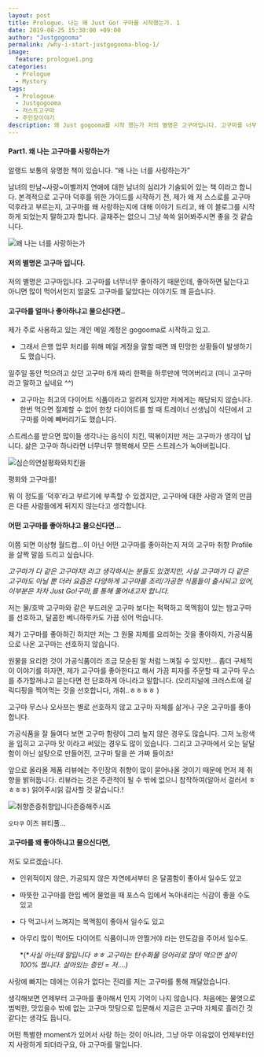 ```yaml
---
layout: post
title: Prologue. 나는 왜 Just Go! 구마를 시작했는가. 1 
date: 2019-08-25 15:30:00 +09:00
author: "Justgogooma"
permalink: /why-i-start-justgogooma-blog-1/
image:
  feature: prologue1.png
categories:
  - Prologue
  - Mystory
tags:
  - Prologoue
  - Justgogooma
  - 저스트고구마
  - 주인장이야기
description: 왜 Just gogooma를 시작 했는가 저의 별명은 고구마입니다. 고구마를 너무너무 좋아하기 때문인데, 좋아하면 닮는다고 아니면 많이 먹어서인지 얼굴도 고구마를 닮았다는 이야기도 꽤 듣습니다. 제가 고구마를 좋아하는 이유는 단지 고구마가 달콤해서 좋아하는 것이 아닙니다..더보기..
---
```


#### Part1. 왜 나는 고구마를 사랑하는가

알랭드 보통의 유명한 책이 있습니다. “왜 나는 너를 사랑하는가” 

남녀의 만남~사랑~이별까지 연애에 대한 남녀의 심리가 기술되어 있는 책 이라고 합니다. 본격적으로 고구마 덕후를 위한 가이드를 시작하기 전, 제가 왜 저 스스로를 고구마덕후라고 부르는지, 고구마를 왜 사랑하는지에 대해 이야기 드리고, 왜 이 블로그를 시작하게 되었는지 말하고자 합니다. 글재주는 없으니 그냥 쓱쓱 읽어봐주시면 좋을 것 같습니다. 

![왜 나는 너를 사랑하는가](https://lh3.googleusercontent.com/bs_OJ8LJlkXGLIEVfo5ODzM8I0bNqdJbL_rTGd1lmuYB2YcAtvuXQA2hiQSsT4Y45zbSJzSWYtisncx7OsuWM4pRMDi2x_XevvzCyyG4_5AYU-G-pzuz_fshGYe61UOZc2Kn0aPb-Gfe1eu5XdySnK6weHtEp-J4CxVdCmegdIyXiQsUk_jSuZnauQfLsyd4tf3UQItvvVC_086k5X3OO5sn0ey3J64sED50QDCiQF20ntkEs-brlIMLpTQwU2r4wlOHP18rCvPtlEs6Q0wiJmuiBUdqKKSS1UZWggBh46FIMKsgcPEUwWNuAjbuqUcSjJs96dLOXqXtHmzhGyRrZtEoSP3BN_e4Dhsh7CvU5WEzlzcegYa8HsuNS-LcYoAjjvewjEeyvxHoDvyy9fbHncXo6_cLVE3f9zVDQWl8cqlFgGI8bs6xfT8UiOzE5xlOPqbjHShlGGnq82x9d2cHlLlUI6nGQ1di6wC-KJfBFrTE-90bokdztl2IShojaBPXPFqus0Z2EVjYI5EhP-CYUDYjloW7sOI3tph5iarWn_GDJWiIklBmcGj87dL3HjT-elIsf4TpfgqnWGwUDplguDK7GWAKvG2A1cgqyw0n2BvDOeB3td0nLcic8OVdgA_WQuhAdxG4cTrnUR1zPN8f549l1PdGMZHd=w590-h888-no)

#### 저의 별명은 고구마 입니다.

저의 별명은 고구마입니다. 고구마를 너무너무 좋아하기 때문인데, 좋아하면 닮는다고 아니면 많이 먹어서인지 얼굴도 고구마를 닮았다는 이야기도 꽤 듣습니다. 



#### 고구마를 얼마나 좋아하냐고 물으신다면..

제가 주로 사용하고 있는 개인 메일 계정은 gogooma로 시작하고 있고. 

* 그래서 은행 업무 처리를 위해 메일 계정을 말할 때면 꽤 민망한 상황들이 발생하기도 했습니다. 

일주일 동안 먹으려고 샀던 고구마 6개 짜리 한팩을 하루만에 먹어버리고 (미니 고구마라고 말하고 싶네요 ^^) 

* 고구마는 최고의 다이어트 식품이라고 알려져 있지만 저에게는 해당되지 않습니다. 한번 먹으면 절제할 수 없어 한창 다이어트를 할 때 트레이너 선생님이 식단에서 고구마를 아예 빼버리기도 했습니다. 

스트레스를 받으면 많이들 생각나는 음식이 치킨, 떡볶이지만 저는 고구마가 생각이 납니다. 삶은 고구마 하나라면 너무너무 행복해서 모든 스트레스가 녹아버립니다.

 ![심슨의연설평화와치킨을](https://lh3.googleusercontent.com/vQhnTv_g6RPvQQtwzaOhNAnWPvq2fA49LFRmS-KweT9yqiogI0MqfE7B3h3qxTLqHQGy76br4QYBzXxt4aAmqDlfQbn48b0My1f1YsB5Ehxh_lATMC7Rx5pNjCBruyyEtoHyZR_rT3SIhc6F6ShSksMskvuvvwp8Y-CCqJv9-engCG-EtQv-PgenCoruMq0wMZe0BpYnzmXtbbGqPzz7ft5Wn3bJ11y_6k0tt6EETZOSHfqoPkF0zCM3rOjhiDKcxcl1hY2XX4upwpuXSo8SCeBxjH4vo49V1k72fZWh7BUzxkTOQtJLAKq4EotthHrxdu_G98hjBIX5yilGYlJMblKfTenLkVGqXFyP9A1KOG7S3QoGYTB9etX_7-yS7F5XUDoKDkfVh40_jctKe7KBNBNuU7MmEGzCOWxJXjQScmyqh9EEHdavGDVBMspVRONVmLdaWlhg10PbVQ8FsaG4xAHmYR9UuNVe2zvRpDY__k0LjssYc0drqBaOIVK0n_uGcPaAhC076nMUoI6tq72AbGihmpl3hTCyAWyRUg1Mb6FMBDD4J29Ecd5WsJ9TpKtzODmSyIuTQ0XDCdI9kHq4WuQnfZ0Dq4pf6NTdX9ICPbjl7DeSKbUaPEDOkwzAenHAWwO9J12armjd8eYNHBrnFX7sJ0wGJyp3_eJxfuRq7NeqKITUVqfvsPlTyh82ZKtasDidcxv5uVGVMvrhpQGz8bTKMQ=w420-h492-no)



평화와 고구마를! 

 

뭐 이 정도를 ‘덕후’라고 부르기에 부족할 수 있겠지만, 고구마에 대한 사랑과 열의 만큼은 다른 사람들에게 뒤지지 않는다고 생각합니다.

 

#### 어떤 고구마를 좋아하냐고 물으신다면…

이쯤 되면 이상형 월드컵…이 아닌 어떤 고구마를 좋아하는지 저의 고구마 취향 Profile을 살짝 말씀 드리고 싶습니다. 

 *고구마가 다 같은 고구마지! 라고 생각하시는 분들도 있겠지만, 사실 고구마가 다 같은 고구마도 아닐 뿐 더러 요즘은 다양하게 고구마를 조리/가공한 식품들이 출시되고 있어, 이부분은 차차 Just Go!구마,를 통해 풀어내고자 합니다.* 

 

저는 물/호박 고구마와 같은 부드러운 고구마 보다는 퍽퍽하고 목멕힘이 있는 밤고구마를 선호하고, 달콤한 베니하루카도 가끔 섞어 먹습니다.

제가 고구마를 좋아하긴 하지만 저는 그 원물 자체를 요리하는 것을 좋아하지, 가공식품으로 나온 고구마는 선호하지 않습니다.

원물을 요리한 것이 가공식품이라 조금 모순된 말 처럼 느껴질 수 있지만… 좀더 구체적이 이야기를 하자면, 제가 고구마를 좋아한다고 해서 가끔 피자를 주문할 때 고구마 무스를 추가할꺼냐고 묻는다면 전 단호하게 아니라고 말합니다. (오리지널에 크러스트에 갈릭디핑을 찍어먹는 것을 선호합니다, 개취..ㅎㅎㅎㅎ ) 

 

고구마 무스나 오사쯔는 별로 선호하지 않고 고구마 자체를 삶거나 구운 고구마를 좋아합니다.  

가공식품을 잘 들여다 보면 고구마 함량이 그리 높지 않은 경우도 많습니다. 그저 노랑색을 입히고 고구마 맛 이라고 써있는 경우도 많이 있습니다. 그리고 고구마에서 오는 달달함이 아닌 설탕으로 만들어진, 고구마 탈을 쓴 가짜 들이죠! 

앞으로 올라올 제품 리뷰에는 주인장의 취향이 많이 묻어나올 것이기 때문에 먼저 제 취향을 밝혀둡니다. 리뷰라는 것은 주관적이 될 수 밖에 없으니 참작하여(알아서 걸러서 ㅎㅎㅎㅎ) 읽어주시읽 감사할 것 같습니다.! 

 

![취향존중취향입니다존중해주시죠](https://lh3.googleusercontent.com/M02oVY6PYc1xr6AqW6sW2bEI1OrlgK63EqHxpGmWz9ciDSv7INe_u1uA9BMI6WasUoLaxUUdhafcCH0rsAuozxM_UDussR9kEYCD2BEe7g5jnjmpFjtHXgQiW4GpPVWTS-nfPTACE1WekkrYfmW42RZ7noeoPQCK3-RUBT8i3qS0mm8fUaAzKW2XvlZ5wtCWHSUKD82jRzTchdXx4GYetoDMX5Chx8cGHizdNKCVEfqGtTgG0QzQUHPnoft6II6kuxo9pInKCGqAApJWTuctCu22fGgmkpxdkDhyEVCzIZMFpQzHT0vD5PAOiP2A73RRnfdxpAkH0rLnySj-hSOpPpj-Xg7KDG8LtL7csh1wOr7BsXblvIT2jtgdZMGbuRuW2J2Vde1hsHra9007x9UfMGLzjFQSCmcsjnCMobPfxV_wF1UKD3gbkL5Vk-kHzGj-UtZo9-GbgrmmuASqCYbz5OzUrSbBMOP1sNjKB6RfYhrZEPJjHGE2Ver8DDBNLAphtHREYvfHEHFIDGWE6_jLrfw3QUslMAnf2iKlfGl7Pw7JeJ7oNcRMBF0-ryv0pRY40xnYJySJM0tLcCM0GeVXojFzJ8ttG0_mLiE4P5WRSa8m-xKb7fKjIQYiKkp0lVAXRcL34Sg60x9RZafN0Ea_fJiM9kAqjYsm0ZNQ6gfG3ZmPbzif8dLVeTXxXlAuyq9J8rbXBJwDA25rhtROrxCUcR_hcQ=w500-h388-no)



`오타쿠` 이즈 뷰티풀…

 

#### 고구마를 왜 좋아하냐고 물으신다면,

저도 모르겠습니다.

* 인위적이지 않은, 가공되지 않은 자연에서부터 온 달콤함이 좋아서 일수도 있고

* 따뜻한 고구마를 한입 베어 물었을 때 포스슥 입에서 녹아내리는 식감이 좋을 수도 있고

* 다 먹고나서 느껴지는 목멕힘이 좋아서 일수도 있고 

* 아무리 많이 먹어도 다이어트 식품이니까 안찔거야 라는 안도감을 주어서 일수도.

    *(**사실 아닌데 말입니다 ㅎㅎ 고구마는 탄수화물 덩어리로 많이 먹으면 살이 100% 찝니다. 살아있는 증인 = 저….)* 

 

사랑에 빠지는 데에는 이유가 없다는 진리를 저는 고구마를 통해 깨달았습니다. 

 

생각해보면 언제부터 고구마를 좋아해서 인지 기억이 나지 않습니다. 처음에는 물엿으로 범벅한, 맛있을수 밖에 없는 고구마 맛탕으로 입문해서 지금은 고구마 자체로 흘러간 것 같다는 생각도 듭니다. 

 

어떤 특별한 moment가 있어서 사랑 하는 것이 아니라, 그냥 아무 이유없이 언제부터인지 사랑하게 되더라구요, 아 고구마를 말입니다. 

 